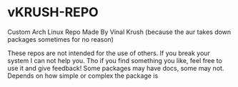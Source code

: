 # vKRUSH-REPO
Custom Arch Linux Repo Made By Vinal Krush (because the aur takes down packages sometimes for no reason)

These repos are not intended for the use of others. If you break your system I can not help you. Tho if you find something you like, feel free to use it and give feedback! Some packages may have docs, some may not. Depends on how simple or complex the package is
